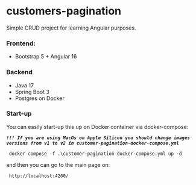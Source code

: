 # customers-pagination

Simple CRUD project for learning Angular purposes.

### Frontend:
- Bootstrap 5 + Angular 16

### Backend
- Java 17
- Spring Boot 3
- Postgres on Docker

### Start-up

You can easily start-up this up on Docker container via docker-compose:

**_`!!! If you are using MacOs on Apple Silicon you should change images versions from v1 to v2 in customer-pagination-docker-compose.yml`_**

```
 docker compose -f .\customer-pagination-docker-compose.yml up -d
```
and then you can go to the main page on:

```
 http://localhost:4200/
```